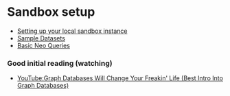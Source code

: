 # Sandbox setup

* [Setting up your local sandbox instance](SandboxSetup/readme.md)
* [Sample Datasets](datasets.md)
* [Basic Neo Queries](basicQueries.md)

### Good initial reading (watching)

* [YouTube:Graph Databases Will Change Your Freakin' Life (Best Intro Into Graph Databases)](https://www.youtube.com/watch?v=GekQqFZm7mA)